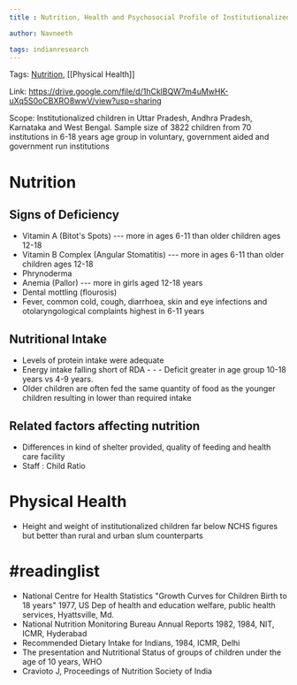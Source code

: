 ```yaml
---
title : Nutrition, Health and Psychosocial Profile of Institutionalized Children

author: Navneeth

tags: indianresearch
---
```


Tags: [Nutrition](Volume%201/Roll%20Ups/Nutrition/Nutrition.md), [[Physical Health]]

Link: https://drive.google.com/file/d/1hCklBQW7m4uMwHK-uXq5S0oCBXRO8wwV/view?usp=sharing

Scope: Institutionalized children in Uttar Pradesh, Andhra Pradesh, Karnataka and West Bengal.  Sample size of 3822 children from 70 institutions in 6-18 years age group in voluntary, government aided and government run institutions

# Nutrition
## Signs of Deficiency
- Vitamin A (Bitot's Spots)  --- more in ages 6-11 than older children ages 12-18
- Vitamin B Complex (Angular Stomatitis) --- more in ages 6-11 than older children ages 12-18
- Phrynoderma 
- Anemia (Pallor) --- more in girls aged 12-18 years
- Dental mottling (flourosis)
- Fever, common cold, cough, diarrhoea, skin and eye infections and otolaryngological complaints highest in 6-11 years

## Nutritional Intake
- Levels of protein intake were adequate 
- Energy intake falling short of RDA - - - Deficit greater in age group 10-18 years vs 4-9 years. 
- Older children are often fed the same quantity of food as the younger children resulting in lower than required intake

## Related factors affecting nutrition
- Differences in kind of shelter provided, quality of feeding and health care facility
- Staff : Child Ratio
# Physical Health
- Height and weight of institutionalized children far below NCHS figures but better than rural and urban slum counterparts


# #readinglist 

- National Centre for Health Statistics "Growth Curves for Children Birth to 18 years" 1977, US Dep of health and education welfare, public health services, Hyattsville, Md. 
- National Nutrition Monitoring Bureau Annual Reports 1982, 1984, NIT, ICMR, Hyderabad
- Recommended Dietary Intake for Indians, 1984, ICMR, Delhi
- The presentation and Nutritional Status of groups of children under the age of 10 years, WHO
- Cravioto J, Proceedings of Nutrition Society of India
